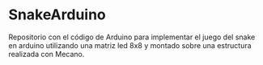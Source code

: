 # SnakeArduino

Repositorio con el código de Arduino para implementar el juego del snake en arduino utilizando una matriz led 8x8 y montado sobre una estructura realizada con Mecano.

